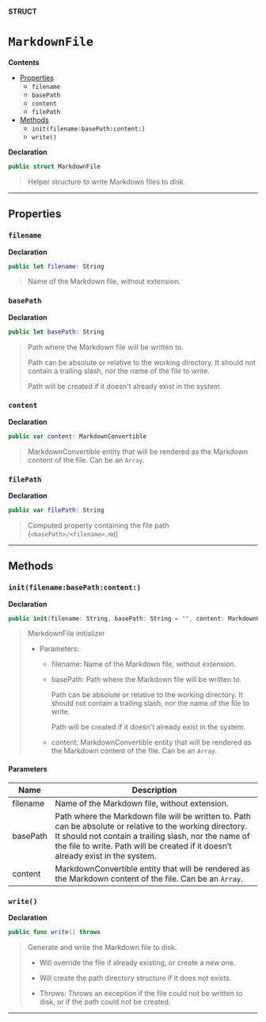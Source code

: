 **STRUCT**
# `MarkdownFile`

**Contents**
- [Properties](#properties)
  - `filename`
  - `basePath`
  - `content`
  - `filePath`
- [Methods](#methods)
  - `init(filename:basePath:content:)`
  - `write()`

**Declaration**
```swift
public struct MarkdownFile
```



> Helper structure to write Markdown files to disk.

--------------------

## Properties
### `filename`

**Declaration**
```swift
public let filename: String
```



> Name of the Markdown file, without extension.

### `basePath`

**Declaration**
```swift
public let basePath: String
```



> Path where the Markdown file will be written to.
>
> Path can be absolute or relative to the working directory. It should
> not contain a trailing slash, nor the name of the file to write.
>
> Path will be created if it doesn't already exist in the system.

### `content`

**Declaration**
```swift
public var content: MarkdownConvertible
```



> MarkdownConvertible entity that will be rendered
> as the Markdown content of the file. Can be an `Array`.

### `filePath`

**Declaration**
```swift
public var filePath: String
```



> Computed property containing the file path (`<basePath>/<filename>.md`)

--------------------


## Methods
### `init(filename:basePath:content:)`

**Declaration**
```swift
public init(filename: String, basePath: String = "", content: MarkdownConvertible)
```



> MarkdownFile initializer
>
> - Parameters:
>   - filename: Name of the Markdown file, without extension.
>   - basePath: Path where the Markdown file will be written to.
>
>        Path can be absolute or relative to the working directory. It should
>        not contain a trailing slash, nor the name of the file to write.
>
>        Path will be created if it doesn't already exist in the system.
>
>   - content: MarkdownConvertible entity that will be rendered
>        as the Markdown content of the file. Can be an `Array`.

#### Parameters
| Name | Description |
| ---- | ----------- |
| filename | Name of the Markdown file, without extension. |
| basePath | Path where the Markdown file will be written to. Path can be absolute or relative to the working directory. It should not contain a trailing slash, nor the name of the file to write. Path will be created if it doesn’t already exist in the system. |
| content | MarkdownConvertible entity that will be rendered as the Markdown content of the file. Can be an `Array`. |

### `write()`

**Declaration**
```swift
public func write() throws
```



> Generate and write the Markdown file to disk.
>
> - Will override the file if already existing, or create a new one.
> - Will create the path directory structure if it does not exists.
>
> - Throws: Throws an exception if the file could not be written to disk, or
>           if the path could not be created.



--------------------
